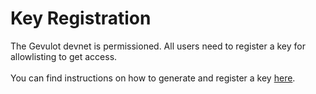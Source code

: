 # Key Registration

The Gevulot devnet is permissioned. All users need to register a key for allowlisting to get access.\
\
You can find instructions on how to generate and register a key [here](https://blog.gevulot.com/p/devnet-developer-onboarding-begins).

